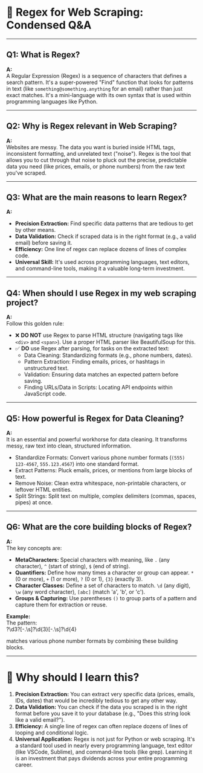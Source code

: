# 📘 Regex for Web Scraping: Condensed Q&A

---

## Q1: What is Regex?
**A:**  
A Regular Expression (Regex) is a sequence of characters that defines a search pattern. It's a super-powered "Find" function that looks for patterns in text (like `something@something.anything` for an email) rather than just exact matches. It's a mini-language with its own syntax that is used within programming languages like Python.

---

## Q2: Why is Regex relevant in Web Scraping?
**A:**  
Websites are messy. The data you want is buried inside HTML tags, inconsistent formatting, and unrelated text ("noise"). Regex is the tool that allows you to cut through that noise to pluck out the precise, predictable data you need (like prices, emails, or phone numbers) from the raw text you've scraped.

---

## Q3: What are the main reasons to learn Regex?
**A:**  

- **Precision Extraction:** Find specific data patterns that are tedious to get by other means.  
- **Data Validation:** Check if scraped data is in the right format (e.g., a valid email) before saving it.  
- **Efficiency:** One line of regex can replace dozens of lines of complex code.  
- **Universal Skill:** It's used across programming languages, text editors, and command-line tools, making it a valuable long-term investment.  

---

## Q4: When should I use Regex in my web scraping project?
**A:**  
Follow this golden rule:  

- ❌ **DO NOT** use Regex to parse HTML structure (navigating tags like `<div>` and `<span>`). Use a proper HTML parser like BeautifulSoup for this.  
- ✅ **DO** use Regex after parsing, for tasks on the extracted text:  
  - Data Cleaning: Standardizing formats (e.g., phone numbers, dates).  
  - Pattern Extraction: Finding emails, prices, or hashtags in unstructured text.  
  - Validation: Ensuring data matches an expected pattern before saving.  
  - Finding URLs/Data in Scripts: Locating API endpoints within JavaScript code.  

---

## Q5: How powerful is Regex for Data Cleaning?
**A:**  
It is an essential and powerful workhorse for data cleaning. It transforms messy, raw text into clean, structured information.  

- Standardize Formats: Convert various phone number formats (`(555) 123-4567`, `555.123.4567`) into one standard format.  
- Extract Patterns: Pluck emails, prices, or mentions from large blocks of text.  
- Remove Noise: Clean extra whitespace, non-printable characters, or leftover HTML entities.  
- Split Strings: Split text on multiple, complex delimiters (commas, spaces, pipes) at once.  

---

## Q6: What are the core building blocks of Regex?
**A:**  
The key concepts are:  

- **MetaCharacters:** Special characters with meaning, like `.` (any character), `^` (start of string), `$` (end of string).  
- **Quantifiers:** Define how many times a character or group can appear. `*` (0 or more), `+` (1 or more), `?` (0 or 1), `{3}` (exactly 3).  
- **Character Classes:** Define a set of characters to match. `\d` (any digit), `\w` (any word character), `[abc]` (match 'a', 'b', or 'c').  
- **Groups & Capturing:** Use parentheses `()` to group parts of a pattern and capture them for extraction or reuse.  

**Example:**  
The pattern:  
?\d3?[-.\s]?\d{3}[-.\s]?\d{4}

matches various phone number formats by combining these building blocks.  

---

# 📌 Why should I learn this?

1. **Precision Extraction:** You can extract very specific data (prices, emails, IDs, dates) that would be incredibly tedious to get any other way.  
2. **Data Validation:** You can check if the data you scraped is in the right format before you save it to your database (e.g., "Does this string look like a valid email?").  
3. **Efficiency:** A single line of regex can often replace dozens of lines of looping and conditional logic.  
4. **Universal Application:** Regex is not just for Python or web scraping. It's a standard tool used in nearly every programming language, text editor (like VSCode, Sublime), and command-line tools (like grep). Learning it is an investment that pays dividends across your entire programming career.  
